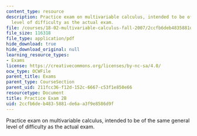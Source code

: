 ```yaml
---
content_type: resource
description: Practice exam on multivariable calculus, intended to be of the same general
  level of difficulty as the actual exam.
file: /courses/18-02-multivariable-calculus-fall-2007/2ccfb6deb4835881de6aa3f9e8586d9f_prac2b.pdf
file_size: 116318
file_type: application/pdf
hide_download: true
hide_download_original: null
learning_resource_types:
- Exams
license: https://creativecommons.org/licenses/by-nc-sa/4.0/
ocw_type: OCWFile
parent_title: Exams
parent_type: CourseSection
parent_uid: 211fcc36-f12d-152c-6667-c53f1e850e66
resourcetype: Document
title: Practice Exam 2B
uid: 2ccfb6de-b483-5881-de6a-a3f9e8586d9f
---
```

Practice exam on multivariable calculus, intended to be of the same general level of difficulty as the actual exam.